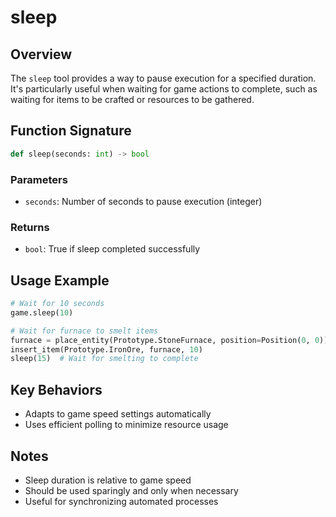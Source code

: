 # sleep

## Overview
The `sleep` tool provides a way to pause execution for a specified duration. It's particularly useful when waiting for game actions to complete, such as waiting for items to be crafted or resources to be gathered.

## Function Signature
```python
def sleep(seconds: int) -> bool
```

### Parameters
- `seconds`: Number of seconds to pause execution (integer)

### Returns
- `bool`: True if sleep completed successfully

## Usage Example
```python
# Wait for 10 seconds
game.sleep(10)

# Wait for furnace to smelt items
furnace = place_entity(Prototype.StoneFurnace, position=Position(0, 0))
insert_item(Prototype.IronOre, furnace, 10)
sleep(15)  # Wait for smelting to complete
```

## Key Behaviors
- Adapts to game speed settings automatically
- Uses efficient polling to minimize resource usage

## Notes
- Sleep duration is relative to game speed
- Should be used sparingly and only when necessary
- Useful for synchronizing automated processes